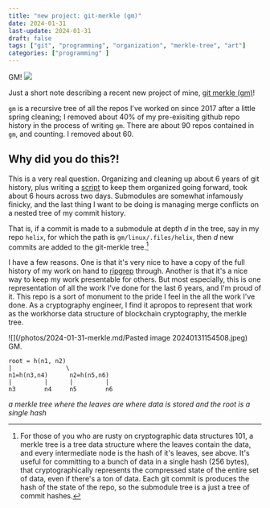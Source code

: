 ```yaml
---
title: "new project: git-merkle (gm)"
date: 2024-01-31
last-update: 2024-01-31
draft: false
tags: ["git", "programming", "organization", "merkle-tree", "art"]
categories: ["programming" ]
---
```


GM! 
![](/photos/2024-01-31-merkle.md/gm-tree.jpeg)

Just a short note describing a recent new project of mine, [git merkle (gm)](https://github.com/thor314/gm)!

`gm` is a recursive tree of all the repos I've worked on since 2017 after a little spring cleaning; I removed about 40% of my pre-exisiting github repo history in the process of writing `gm`. There are about 90 repos contained in `gm`, and counting. I removed about 60. 

## Why did you do this?!
This is a very real question. Organizing and cleaning up about 6 years of git history, plus writing a [script](https://github.com/thor314/.cron/blob/main/git_merkle.fish) to keep them organized going forward, took about 6 hours across two days. Submodules are somewhat infamously finicky, and the last thing I want to be doing is managing merge conflicts on a nested tree of my commit history.

That is, if a commit is made to a submodule at depth $d$ in the tree, say in my repo `helix`, for which the path is `gm/linux/.files/helix`, then $d$ new commits are added to the git-merkle tree.[^1]

I have a few reasons. One is that it's very nice to have a copy of the full history of my work on hand to [ripgrep](https://github.com/BurntSushi/ripgrep) through. Another is that it's a nice way to keep my work presentable for others. But most especially, this is one representation of all the work I've done for the last 6 years, and I'm proud of it. This repo is a sort of monument to the pride I feel in the all the work I've done. As a cryptography engineer, I find it apropos to represent that work as the workhorse data structure of blockchain cryptography, the merkle tree.

![](/photos/2024-01-31-merkle.md/Pasted image 20240131154508.jpeg)
GM.

```
root = h(n1, n2)
|               \
n1=h(n3,n4)      n2=h(n5,n6)
|         |      |         |
n3        n4     n5        n6
```
*a merkle tree where the leaves are where data is stored and the root is a single hash*

[^1]: For those of you who are rusty on cryptographic data structures 101, a merkle tree is a tree data structure where the leaves contain the data, and every intermediate node is the hash of it's leaves, see above. It's useful for committing to a bunch of data in a single hash (256 bytes), that cryptographically represents the compressed state of the entire set of data, even if there's a ton of data. Each git commit is produces the hash of the state of the repo, so the submodule tree is a just a tree of commit hashes.